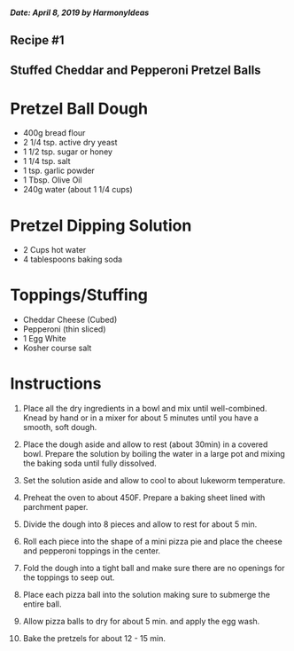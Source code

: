 ##### Date: April 8, 2019 by HarmonyIdeas

## Recipe #1

## Stuffed Cheddar and Pepperoni Pretzel Balls

# Pretzel Ball Dough
* 400g bread flour
* 2 1/4 tsp. active dry yeast
* 1 1/2 tsp. sugar or honey
* 1 1/4 tsp. salt
* 1 tsp. garlic powder
* 1 Tbsp. Olive Oil
* 240g water (about 1 1/4 cups)

# Pretzel Dipping Solution
* 2 Cups hot water
* 4 tablespoons baking soda

# Toppings/Stuffing
* Cheddar Cheese (Cubed)
* Pepperoni (thin sliced)
* 1 Egg White
* Kosher course salt

# Instructions
1. Place all the dry ingredients in a bowl and mix until well-combined. Knead by hand or in a mixer for about 5 minutes until you have a smooth, soft dough.

2. Place the dough aside and allow to rest (about 30min) in a covered bowl.  Prepare the solution by boiling the water in a large pot and mixing the baking soda until fully dissolved.  

3. Set the solution aside and allow to cool to about lukeworm temperature.

4. Preheat the oven to about 450F.  Prepare a baking sheet lined with parchment paper.

5. Divide the dough into 8 pieces and allow to rest for about 5 min.

6. Roll each piece into the shape of a mini pizza pie and place the cheese and pepperoni toppings in the center.

7. Fold the dough into a tight ball and make sure there are no openings for the toppings to seep out.

8. Place each pizza ball into the solution making sure to submerge the entire ball.

9. Allow pizza balls to dry for about 5 min. and apply the egg wash.

10. Bake the pretzels for about 12 - 15 min.

